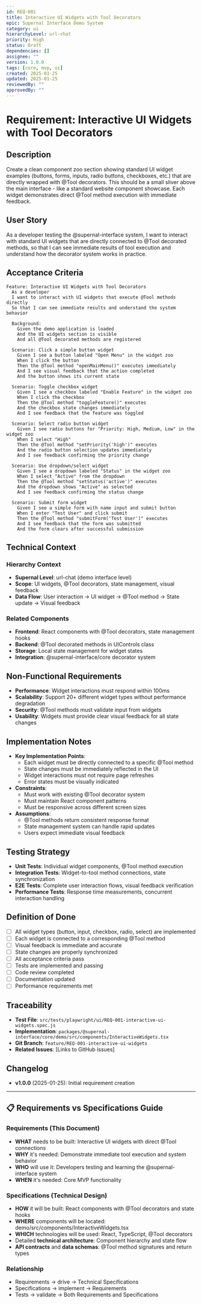 ```yaml
---
id: REQ-001
title: Interactive UI Widgets with Tool Decorators
epic: Supernal Interface Demo System
category: ui
hierarchyLevel: url-chat
priority: High
status: Draft
dependencies: []
assignee: ""
version: 1.0.0
tags: [core, mvp, ui]
created: 2025-01-25
updated: 2025-01-25
reviewedBy: ""
approvedBy: ""
---
```


# Requirement: Interactive UI Widgets with Tool Decorators

## Description
Create a clean component zoo section showing standard UI widget examples (buttons, forms, inputs, radio buttons, checkboxes, etc.) that are directly wrapped with @Tool decorators. This should be a small sliver above the main interface - like a standard website component showcase. Each widget demonstrates direct @Tool method execution with immediate feedback.

## User Story
As a developer testing the @supernal-interface system, I want to interact with standard UI widgets that are directly connected to @Tool decorated methods, so that I can see immediate results of tool execution and understand how the decorator system works in practice.

## Acceptance Criteria

```gherkin
Feature: Interactive UI Widgets with Tool Decorators
  As a developer
  I want to interact with UI widgets that execute @Tool methods directly
  So that I can see immediate results and understand the system behavior

  Background:
    Given the demo application is loaded
    And the UI widgets section is visible
    And all @Tool decorated methods are registered

  Scenario: Click a simple button widget
    Given I see a button labeled "Open Menu" in the widget zoo
    When I click the button
    Then the @Tool method "openMainMenu()" executes immediately
    And I see visual feedback that the action completed
    And the button shows its current state

  Scenario: Toggle checkbox widget
    Given I see a checkbox labeled "Enable Feature" in the widget zoo
    When I click the checkbox
    Then the @Tool method "toggleFeature()" executes
    And the checkbox state changes immediately
    And I see feedback that the feature was toggled

  Scenario: Select radio button widget
    Given I see radio buttons for "Priority: High, Medium, Low" in the widget zoo
    When I select "High"
    Then the @Tool method "setPriority('high')" executes
    And the radio button selection updates immediately
    And I see feedback confirming the priority change

  Scenario: Use dropdown/select widget
    Given I see a dropdown labeled "Status" in the widget zoo
    When I select "Active" from the dropdown
    Then the @Tool method "setStatus('active')" executes
    And the dropdown shows "Active" as selected
    And I see feedback confirming the status change

  Scenario: Submit form widget
    Given I see a simple form with name input and submit button
    When I enter "Test User" and click submit
    Then the @Tool method "submitForm('Test User')" executes
    And I see feedback that the form was submitted
    And the form clears after successful submission
```

## Technical Context

### Hierarchy Context
- **Supernal Level**: url-chat (demo interface level)
- **Scope**: UI widgets, @Tool decorators, state management, visual feedback
- **Data Flow**: User interaction → UI widget → @Tool method → State update → Visual feedback

### Related Components
- **Frontend**: React components with @Tool decorators, state management hooks
- **Backend**: @Tool decorated methods in UIControls class
- **Storage**: Local state management for widget states
- **Integration**: @supernal-interface/core decorator system

## Non-Functional Requirements
- **Performance**: Widget interactions must respond within 100ms
- **Scalability**: Support 20+ different widget types without performance degradation
- **Security**: @Tool methods must validate input from widgets
- **Usability**: Widgets must provide clear visual feedback for all state changes

## Implementation Notes
- **Key Implementation Points**: 
  - Each widget must be directly connected to a specific @Tool method
  - State changes must be immediately reflected in the UI
  - Widget interactions must not require page refreshes
  - Error states must be visually indicated
- **Constraints**: 
  - Must work with existing @Tool decorator system
  - Must maintain React component patterns
  - Must be responsive across different screen sizes
- **Assumptions**: 
  - @Tool methods return consistent response format
  - State management system can handle rapid updates
  - Users expect immediate visual feedback

## Testing Strategy
- **Unit Tests**: Individual widget components, @Tool method execution
- **Integration Tests**: Widget-to-tool method connections, state synchronization
- **E2E Tests**: Complete user interaction flows, visual feedback verification
- **Performance Tests**: Response time measurements, concurrent interaction handling

## Definition of Done
- [ ] All widget types (button, input, checkbox, radio, select) are implemented
- [ ] Each widget is connected to a corresponding @Tool method
- [ ] Visual feedback is immediate and accurate
- [ ] State changes are properly synchronized
- [ ] All acceptance criteria pass
- [ ] Tests are implemented and passing
- [ ] Code review completed
- [ ] Documentation updated
- [ ] Performance requirements met

## Traceability
- **Test File**: `src/tests/playwright/ui/REQ-001-interactive-ui-widgets.spec.js`
- **Implementation**: `packages/@supernal-interface/core/demo/src/components/InteractiveWidgets.tsx`
- **Git Branch**: `feature/REQ-001-interactive-ui-widgets`
- **Related Issues**: [Links to GitHub issues]

## Changelog
- **v1.0.0** (2025-01-25): Initial requirement creation

---

## 📋 **Requirements vs Specifications Guide**

### **Requirements (This Document)**
- **WHAT** needs to be built: Interactive UI widgets with direct @Tool connections
- **WHY** it's needed: Demonstrate immediate tool execution and system behavior
- **WHO** will use it: Developers testing and learning the @supernal-interface system
- **WHEN** it's needed: Core MVP functionality

### **Specifications (Technical Design)**
- **HOW** it will be built: React components with @Tool decorators and state hooks
- **WHERE** components will be located: demo/src/components/InteractiveWidgets.tsx
- **WHICH** technologies will be used: React, TypeScript, @Tool decorators
- Detailed **technical architecture**: Component hierarchy and state flow
- **API contracts** and **data schemas**: @Tool method signatures and return types

### **Relationship**
- Requirements → drive → Technical Specifications
- Specifications → implement → Requirements  
- Tests → validate → Both Requirements and Specifications
